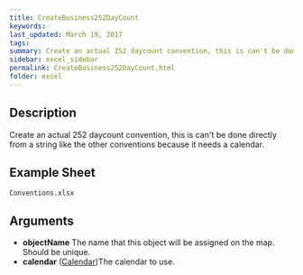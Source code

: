 ```yaml
---
title: CreateBusiness252DayCount
keywords:
last_updated: March 19, 2017
tags:
summary: Create an actual 252 daycount convention, this is can't be done directly from a string like the other conventions because it needs a calendar.
sidebar: excel_sidebar
permalink: CreateBusiness252DayCount.html
folder: excel
---
```


## Description
Create an actual 252 daycount convention, this is can't be done directly from a string like the other conventions because it needs a calendar.

<!--HUMAN EDIT START-->

<!--## Details-->

<!--HUMAN EDIT END-->

## Example Sheet

    Conventions.xlsx

## Arguments

* **objectName** The name that this object will be assigned on the map.  Should be unique.
* **calendar** ([Calendar](Calendar.html))The calendar to use.

<!--HUMAN EDIT START-->

<!--## Validation-->

<!--HUMAN EDIT END-->

